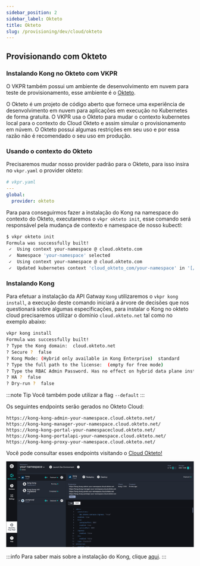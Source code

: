 ```yaml
---
sidebar_position: 2
sidebar_label: Okteto
title: Okteto
slug: /provisioning/dev/cloud/okteto
---
```


## Provisionando com Okteto
### Instalando Kong no Okteto com VKPR

O VKPR também possui um ambiente de desenvolvimento em nuvem para teste de provisionamento, esse ambiente é o [Okteto](https://www.okteto.com/). 

O Okteto é um projeto de código aberto que fornece uma experiência de desenvolvimento em nuvem para aplicações em execução no Kubernetes de forma gratuita. O VKPR usa o Okteto para mudar o contexto kubernetes local para o contexto do Cloud Okteto e assim simular o provisionamento em núvem. O Okteto possui algumas restrições em seu uso e por essa razão não é recomendado o seu uso em produção.

### Usando o contexto do Okteto

Precisaremos mudar nosso provider padrão para o Okteto, para isso insira no `vkpr.yaml` o provider okteto:

```yaml
# vkpr.yaml
---
global:
  provider: okteto
```

Para para conseguirmos fazer a instalação do Kong na namespace do contexto do Okteto, executaremos o `vkpr okteto init`, esse comando será responsável pela mudança de contexto e namespace de nosso kubectl:

```sh
$ vkpr okteto init
Formula was successfully built!
 ✓  Using context your-namespace @ cloud.okteto.com
 ✓  Namespace 'your-namespace' selected
 ✓  Using context your-namespace @ cloud.okteto.com
 ✓  Updated kubernetes context 'cloud_okteto_com/your-namespace' in '[/home/user/.kube/config]'
```

### Instalando Kong

Para efetuar a instalação da API Gatway `Kong` utilizaremos o `vkpr kong install`, a execução deste comando iniciará a árvore de decisões que nos questionará sobre algumas especificações, para instalar o Kong no okteto cloud precisaremos utilizar o domínio `cloud.okteto.net` tal como no exemplo abaixo:

```sh
vkpr kong install
Formula was successfully built!
? Type the Kong domain:  cloud.okteto.net
? Secure ?  false
? Kong Mode: (Hybrid only available in Kong Enterprise)  standard
? Type the full path to the license:  (empty for free mode)
? Type the RBAC Admin Password. Has no effect on hybrid data plane installations:  vkpr123
? HA ?  false
? Dry-run ?  false
```

:::note Tip
Você também pode utilizar a flag `--default`
:::

Os seguintes endpoints serão gerados no Okteto Cloud:

```
https://kong-kong-admin-your-namespace.cloud.okteto.net/
https://kong-kong-manager-your-namespace.cloud.okteto.net/
https://kong-kong-portal-your-namespacecloud.okteto.net/
https://kong-kong-portalapi-your-namespace.cloud.okteto.net/
https://kong-kong-proxy-your-namespace.cloud.okteto.net/
```
Você pode consultar esses endpoints visitando o [Cloud Okteto!](https://cloud.okteto.com/)

![Okteto Cloud UI](/img/cloud-dev/okteto.png)

:::info
 Para saber mais sobre a instalação do Kong, clique [aqui](/docs/commands/kong/install).
:::